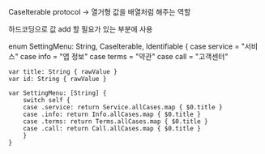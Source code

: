 CaseIterable protocol
-> 열거형 값을 배열처럼 해주는 역할

하드코딩으로 값 add 할 필요가 있는 부분에 사용

enum SettingMenu: String, CaseIterable, Identifiable {
    case service = "서비스"
    case info = "앱 정보"
    case terms = "약관"
    case call = "고객센터"

    var title: String { rawValue }
    var id: String { rawValue }

    var SettingMenu: [String] {
        switch self {
        case .service: return Service.allCases.map { $0.title }
        case .info: return Info.allCases.map { $0.title }
        case .terms: return Terms.allCases.map { $0.title }
        case .call: return Call.allCases.map { $0.title }
        }
    }
    
